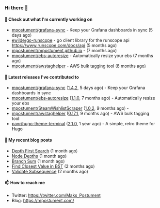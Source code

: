 ### Hi there 👋

#### 👷 Check out what I'm currently working on

- [mpostument/grafana-sync](https://github.com/mpostument/grafana-sync) - Keep your Grafana dashboards in sync (5 days ago)
- [ewilde/go-runscope](https://github.com/ewilde/go-runscope) - go client library for the runscope  api https://www.runscope.com/docs/api (5 months ago)
- [mpostument/mpostument.github.io](https://github.com/mpostument/mpostument.github.io) -  (7 months ago)
- [mpostument/ebs-autoresize](https://github.com/mpostument/ebs-autoresize) - Automatically resize your ebs (7 months ago)
- [mpostument/awstaghelper](https://github.com/mpostument/awstaghelper) - AWS bulk tagging tool (8 months ago)

#### 🔭 Latest releases I've contributed to

- [mpostument/grafana-sync](https://github.com/mpostument/grafana-sync) ([1.4.2](https://github.com/mpostument/grafana-sync/releases/tag/1.4.2), 5 days ago) - Keep your Grafana dashboards in sync
- [mpostument/ebs-autoresize](https://github.com/mpostument/ebs-autoresize) ([1.1.0](https://github.com/mpostument/ebs-autoresize/releases/tag/1.1.0), 7 months ago) - Automatically resize your ebs
- [mpostument/SteamWishlistScraper](https://github.com/mpostument/SteamWishlistScraper) ([1.0.2](https://github.com/mpostument/SteamWishlistScraper/releases/tag/1.0.2), 9 months ago) - 
- [mpostument/awstaghelper](https://github.com/mpostument/awstaghelper) ([0.17.1](https://github.com/mpostument/awstaghelper/releases/tag/0.17.1), 9 months ago) - AWS bulk tagging tool
- [panr/hugo-theme-terminal](https://github.com/panr/hugo-theme-terminal) ([2.1.0](https://github.com/panr/hugo-theme-terminal/releases/tag/2.1.0), 1 year ago) - A simple, retro theme for Hugo

#### 📜 My recent blog posts

- [Depth First Search](https://mpostument.com/2021/09/06/depth-first-search/) (1 month ago)
- [Node Depths](https://mpostument.com/2021/08/26/node-depths/) (1 month ago)
- [Branch Sum](https://mpostument.com/2021/08/23/branch-sum/) (1 month ago)
- [Find Closest Value in BST](https://mpostument.com/2021/08/10/find-closest-value-in-bst/) (2 months ago)
- [Validate Subsequence](https://mpostument.com/2021/08/05/validate-subsequence/) (2 months ago)

#### 📫 How to reach me

- Twitter: https://twitter.com/Maks_Postument
- Blog: https://mpostument.com/
